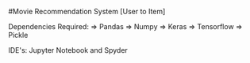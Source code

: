 #Movie Recommendation System [User to Item]

Dependencies Required:
        => Pandas
        => Numpy
        => Keras
        => Tensorflow
        => Pickle
        
IDE's:
Jupyter Notebook and Spyder
        
